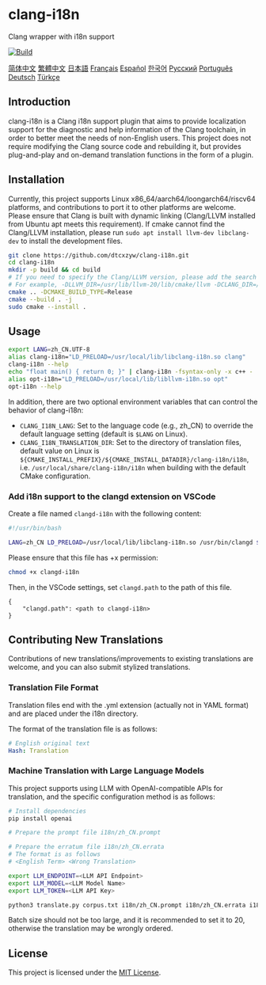 # clang-i18n
Clang wrapper with i18n support

[![Build](https://github.com/dtcxzyw/clang-i18n/actions/workflows/build.yml/badge.svg)](https://github.com/dtcxzyw/clang-i18n/actions/workflows/build.yml)

[简体中文](docs/README.zh_CN.md)
[繁體中文](docs/README.zh_TW.md)
[日本語](docs/README.jp_JP.md)
[Français](docs/README.fr_FR.md)
[Español](docs/README.es_ES.md)
[한국어](docs/README.ko_KR.md)
[Русский](docs/README.ru_RU.md)
[Português](docs/README.pt_BR.md)
[Deutsch](docs/README.de_DE.md)
[Türkçe](docs/README.tr_TR.md)

## Introduction

clang-i18n is a Clang i18n support plugin that aims to provide localization support for the diagnostic and help information of the Clang toolchain, in order to better meet the needs of non-English users.
This project does not require modifying the Clang source code and rebuilding it, but provides plug-and-play and on-demand translation functions in the form of a plugin.

## Installation

Currently, this project supports Linux x86_64/aarch64/loongarch64/riscv64 platforms, and contributions to port it to other platforms are welcome.
Please ensure that Clang is built with dynamic linking (Clang/LLVM installed from Ubuntu apt meets this requirement).
If cmake cannot find the Clang/LLVM installation, please run `sudo apt install llvm-dev libclang-dev` to install the development files.

```bash
git clone https://github.com/dtcxzyw/clang-i18n.git
cd clang-i18n
mkdir -p build && cd build
# If you need to specify the Clang/LLVM version, please add the search path to CMake.
# For example, -DLLVM_DIR=/usr/lib/llvm-20/lib/cmake/llvm -DCLANG_DIR=/usr/lib/llvm-20/lib/cmake/clang
cmake .. -DCMAKE_BUILD_TYPE=Release
cmake --build . -j
sudo cmake --install .
```

## Usage

```bash
export LANG=zh_CN.UTF-8
alias clang-i18n="LD_PRELOAD=/usr/local/lib/libclang-i18n.so clang"
clang-i18n --help
echo "float main() { return 0; }" | clang-i18n -fsyntax-only -x c++ -
alias opt-i18n="LD_PRELOAD=/usr/local/lib/libllvm-i18n.so opt"
opt-i18n --help
```

In addition, there are two optional environment variables that can control the behavior of clang-i18n:
- `CLANG_I18N_LANG`: Set to the language code (e.g., zh_CN) to override the default language setting (default is `$LANG` on Linux).
- `CLANG_I18N_TRANSLATION_DIR`: Set to the directory of translation files, default value on Linux is `${CMAKE_INSTALL_PREFIX}/${CMAKE_INSTALL_DATADIR}/clang-i18n/i18n`, i.e. `/usr/local/share/clang-i18n/i18n` when building with the default CMake configuration.

### Add i18n support to the clangd extension on VSCode

Create a file named `clangd-i18n` with the following content:
```bash
#!/usr/bin/bash

LANG=zh_CN LD_PRELOAD=/usr/local/lib/libclang-i18n.so /usr/bin/clangd $@
```
Please ensure that this file has +x permission:
```bash
chmod +x clangd-i18n
```
Then, in the VSCode settings, set `clangd.path` to the path of this file.
```
{
    "clangd.path": <path to clangd-i18n>
}
```

## Contributing New Translations

Contributions of new translations/improvements to existing translations are welcome, and you can also submit stylized translations.

### Translation File Format

Translation files end with the .yml extension (actually not in YAML format) and are placed under the i18n directory.

The format of the translation file is as follows:

```yaml
# English original text
Hash: Translation
```

### Machine Translation with Large Language Models

This project supports using LLM with OpenAI-compatible APIs for translation, and the specific configuration method is as follows:

```bash
# Install dependencies
pip install openai

# Prepare the prompt file i18n/zh_CN.prompt

# Prepare the erratum file i18n/zh_CN.errata
# The format is as follows
# <English Term> <Wrong Translation>

export LLM_ENDPOINT=<LLM API Endpoint>
export LLM_MODEL=<LLM Model Name>
export LLM_TOKEN=<LLM API Key>

python3 translate.py corpus.txt i18n/zh_CN.prompt i18n/zh_CN.errata i18n/zh_CN.yml <Batch Size>
```

Batch size should not be too large, and it is recommended to set it to 20, otherwise the translation may be wrongly ordered.

## License

This project is licensed under the [MIT License](LICENSE).
